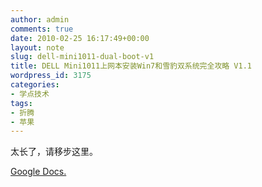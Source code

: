 ```yaml
---
author: admin
comments: true
date: 2010-02-25 16:17:49+00:00
layout: note
slug: dell-mini1011-dual-boot-v1
title: DELL Mini1011上网本安装Win7和雪豹双系统完全攻略 V1.1
wordpress_id: 3175
categories:
- 学点技术
tags:
- 折腾
- 苹果
---
```


太长了，请移步这里。

[Google Docs.](http://docs.google.com/Doc?docid=0ATevAD9DAqdEYWpjanhiZG43ZzVzXzEzM2N3MmgyZ2hz&hl=en) 


